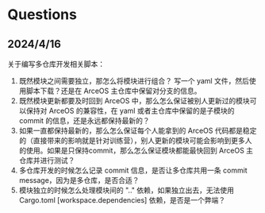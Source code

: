 # Questions

## 2024/4/16

关于编写多仓库开发相关脚本：

1. 既然模块之间需要独立，那怎么将模块进行组合？ 写一个 yaml 文件，然后使用脚本下载？还是在 ArceOS 主仓库中保留对分支的信息。
2. 既然模块更新都要及时回到 ArceOS 中，那么怎么保证被别人更新过的模块可以保持对 ArceOS 的兼容性，在 yaml 或者主仓库中保留的是子模块的 commit 的信息，还是永远都保持最新的？
3. 如果一直都保持最新的，那么怎么保证每个人能拿到的 ArceOS 代码都是稳定的（直接带来的影响就是针对训练营），别人更新的模块可能会影响到更多人的使用。如果是只保持commit，那么怎么保证模块都能最快回到 ArceOS 主仓库并进行测试？
4. 多仓库开发的时候怎么记录 commit 信息，是否让多仓库共用一条 commit message，因为是多仓库，是否合适？
5. 模块独立的时候怎么处理模块间的 ".." 依赖，如果独立出去，无法使用 Cargo.toml [workspace.dependencies] 依赖，是否是一个弊端？